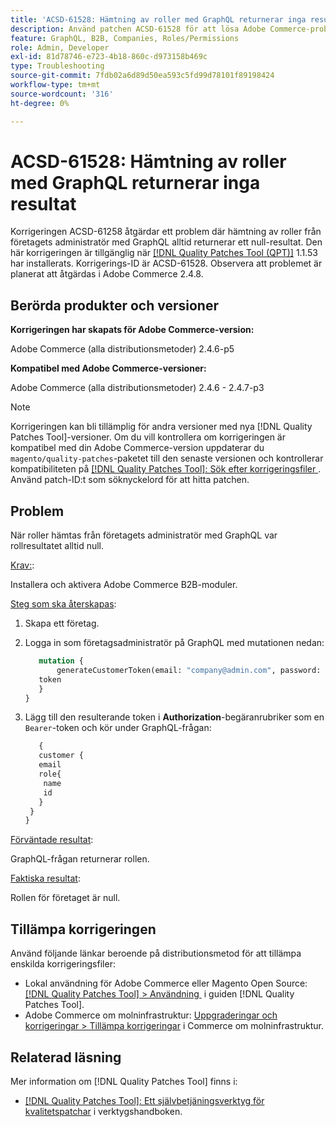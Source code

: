 ```yaml
---
title: 'ACSD-61528: Hämtning av roller med GraphQL returnerar inga resultat'
description: Använd patchen ACSD-61528 för att lösa Adobe Commerce-problemet där hämtning av roller från företagets administratör med GraphQL alltid returnerar ett null-resultat.
feature: GraphQL, B2B, Companies, Roles/Permissions
role: Admin, Developer
exl-id: 81d78746-e723-4b18-860c-d973158b469c
type: Troubleshooting
source-git-commit: 7fdb02a6d89d50ea593c5fd99d78101f89198424
workflow-type: tm+mt
source-wordcount: '316'
ht-degree: 0%

---
```


# ACSD-61528: Hämtning av roller med GraphQL returnerar inga resultat

Korrigeringen ACSD-61258 åtgärdar ett problem där hämtning av roller från företagets administratör med GraphQL alltid returnerar ett null-resultat. Den här korrigeringen är tillgänglig när [[!DNL Quality Patches Tool (QPT)]](/help/tools/quality-patches-tool/quality-patches-tool-to-self-serve-quality-patches.md) 1.1.53 har installerats. Korrigerings-ID är ACSD-61528. Observera att problemet är planerat att åtgärdas i Adobe Commerce 2.4.8.

## Berörda produkter och versioner

**Korrigeringen har skapats för Adobe Commerce-version:**

Adobe Commerce (alla distributionsmetoder) 2.4.6-p5

**Kompatibel med Adobe Commerce-versioner:**

Adobe Commerce (alla distributionsmetoder) 2.4.6 - 2.4.7-p3

>[!NOTE]
>
>Korrigeringen kan bli tillämplig för andra versioner med nya [!DNL Quality Patches Tool]-versioner. Om du vill kontrollera om korrigeringen är kompatibel med din Adobe Commerce-version uppdaterar du `magento/quality-patches`-paketet till den senaste versionen och kontrollerar kompatibiliteten på [[!DNL Quality Patches Tool]: Sök efter korrigeringsfiler &#x200B;](https://experienceleague.adobe.com/tools/commerce-quality-patches/index.html?lang=sv-SE). Använd patch-ID:t som söknyckelord för att hitta patchen.

## Problem

När roller hämtas från företagets administratör med GraphQL var rollresultatet alltid null.

<u>Krav:</u>:

Installera och aktivera Adobe Commerce B2B-moduler.

<u>Steg som ska återskapas</u>:

1. Skapa ett företag.
1. Logga in som företagsadministratör på GraphQL med mutationen nedan:

   ```GraphQL
      mutation {
          generateCustomerToken(email: "company@admin.com", password: "PASSWORD") {
      token
      }
   }
   ```

1. Lägg till den resulterande token i **Authorization**-begäranrubriker som en `Bearer`-token och kör under GraphQL-frågan:

   ```GraphQL
      {
      customer {
      email
      role{
       name
       id
      }
    }
   }
   ```

<u>Förväntade resultat</u>:

GraphQL-frågan returnerar rollen.

<u>Faktiska resultat</u>:

Rollen för företaget är null.

## Tillämpa korrigeringen

Använd följande länkar beroende på distributionsmetod för att tillämpa enskilda korrigeringsfiler:

* Lokal användning för Adobe Commerce eller Magento Open Source: [[!DNL Quality Patches Tool] > Användning &#x200B;](/help/tools/quality-patches-tool/usage.md) i guiden [!DNL Quality Patches Tool].
* Adobe Commerce om molninfrastruktur: [Uppgraderingar och korrigeringar > Tillämpa korrigeringar](https://experienceleague.adobe.com/docs/commerce-cloud-service/user-guide/develop/upgrade/apply-patches.html?lang=sv-SE) i Commerce om molninfrastruktur.

## Relaterad läsning

Mer information om [!DNL Quality Patches Tool] finns i:

* [[!DNL Quality Patches Tool]: Ett självbetjäningsverktyg för kvalitetspatchar](/help/tools/quality-patches-tool/quality-patches-tool-to-self-serve-quality-patches.md) i verktygshandboken.
